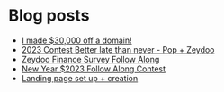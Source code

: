 # Blog posts
<!-- BLOG-POST-LIST:START -->
- [I made $30,000 off a domain!](https://afflift.com/f/threads/i-made-30-000-off-a-domain.6490/)
- [2023 Contest Better late than never - Pop + Zeydoo](https://afflift.com/f/threads/2023-contest-better-late-than-never-pop-zeydoo.10305/)
- [Zeydoo Finance Survey Follow Along](https://afflift.com/f/threads/zeydoo-finance-survey-follow-along.10174/)
- [New Year $2023 Follow Along Contest](https://afflift.com/f/threads/new-year-2023-follow-along-contest.10177/)
- [Landing page set up + creation](https://afflift.com/f/threads/landing-page-set-up-creation.10304/)
<!-- BLOG-POST-LIST:END -->
